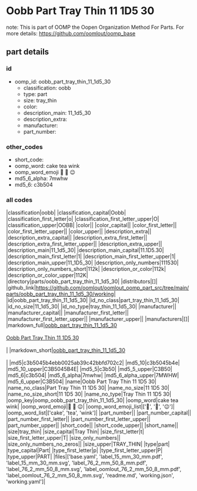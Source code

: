 # Oobb Part Tray Thin 11 1D5 30  

note: This is part of OOMP the Oopen Organization Method For Parts. For more details: https://github.com/oomlout/oomp_base

##  part details





### id
* oomp_id: oobb_part_tray_thin_11_1d5_30
  * classification: oobb
  * type: part
  * size: tray_thin
  * color: 
  * description_main: 11_1d5_30
  * description_extra: 
  * manufacturer: 
  * part_number: 

### other_codes
* short_code: 
* oomp_word: cake tea wink
* oomp_word_emoji :cake: :tea: :wink:
* md5_6_alpha: 7mwhw
* md5_6: c3b504

### all codes 
|classification|oobb|
|classification_capital|Oobb|
|classification_first_letter|o|
|classification_first_letter_upper|O|
|classification_upper|OOBB|
|color||
|color_capital||
|color_first_letter||
|color_first_letter_upper||
|color_upper||
|description_extra||
|description_extra_capital||
|description_extra_first_letter||
|description_extra_first_letter_upper||
|description_extra_upper||
|description_main|11_1d5_30|
|description_main_capital|11.1D5.30|
|description_main_first_letter|1|
|description_main_first_letter_upper|1|
|description_main_upper|11_1D5_30|
|description_only_numbers|111530|
|description_only_numbers_short|112k|
|description_or_color|112k|
|description_or_color_upper|112K|
|directory|parts/oobb_part_tray_thin_11_1d5_30|
|distributors|[]|
|github_link|https://github.com/oomlout/oomlout_oomp_part_src/tree/main/parts/oobb_part_tray_thin_11_1d5_30/working|
|id|oobb_part_tray_thin_11_1d5_30|
|id_no_class|part_tray_thin_11_1d5_30|
|id_no_size|11_1d5_30|
|id_no_type|tray_thin_11_1d5_30|
|manufacturer||
|manufacturer_capital||
|manufacturer_first_letter||
|manufacturer_first_letter_upper||
|manufacturer_upper||
|manufacturers|[]|
|markdown_full|[oobb_part_tray_thin_11_1d5_30](https://github.com/oomlout/oomlout_oomp_part_src/tree/main/parts/oobb_part_tray_thin_11_1d5_30/working)<br>[](https://github.com/oomlout/oomlout_oomp_part_src/tree/main/parts/oobb_part_tray_thin_11_1d5_30/working)<br>[Oobb Part Tray Thin 11 1D5 30](https://github.com/oomlout/oomlout_oomp_part_src/tree/main/parts/oobb_part_tray_thin_11_1d5_30/working)<br><br>|
|markdown_short|[oobb_part_tray_thin_11_1d5_30](https://github.com/oomlout/oomlout_oomp_part_src/tree/main/parts/oobb_part_tray_thin_11_1d5_30/working)<br><br>|
|md5|c3b5045b4ebb0025ab39c42bbfd702c2|
|md5_10|c3b5045b4e|
|md5_10_upper|C3B5045B4E|
|md5_5|c3b50|
|md5_5_upper|C3B50|
|md5_6|c3b504|
|md5_6_alpha|7mwhw|
|md5_6_alpha_upper|7MWHW|
|md5_6_upper|C3B504|
|name|Oobb Part Tray Thin 11 1D5 30|
|name_no_class|Part Tray Thin 11 1D5 30|
|name_no_size|11 1D5 30|
|name_no_size_short|11 1D5 30|
|name_no_type|Tray Thin 11 1D5 30|
|oomp_key|oomp_oobb_part_tray_thin_11_1d5_30|
|oomp_word|cake tea wink|
|oomp_word_emoji|:cake: :tea: :wink:|
|oomp_word_emoji_list|[':cake:', ':tea:', ':wink:']|
|oomp_word_list|['cake', 'tea', 'wink']|
|part_number||
|part_number_capital||
|part_number_first_letter||
|part_number_first_letter_upper||
|part_number_upper||
|short_code||
|short_code_upper||
|short_name||
|size|tray_thin|
|size_capital|Tray Thin|
|size_first_letter|t|
|size_first_letter_upper|T|
|size_only_numbers||
|size_only_numbers_no_zeros||
|size_upper|TRAY_THIN|
|type|part|
|type_capital|Part|
|type_first_letter|p|
|type_first_letter_upper|P|
|type_upper|PART|
|files|['base.yaml', 'label_15_mm_30_mm.pdf', 'label_15_mm_30_mm.svg', 'label_76_2_mm_50_8_mm.pdf', 'label_76_2_mm_50_8_mm.svg', 'label_oomlout_76_2_mm_50_8_mm.pdf', 'label_oomlout_76_2_mm_50_8_mm.svg', 'readme.md', 'working.json', 'working.yaml']|
